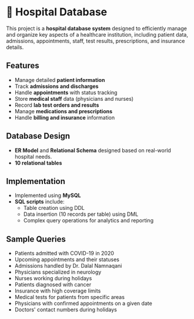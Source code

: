# 🏥 Hospital Database

This project is a **hospital database system** designed to efficiently manage and organize key aspects of a healthcare institution, including patient data, admissions, appointments, staff, test results, prescriptions, and insurance details.

## Features

- Manage detailed **patient information**
- Track **admissions and discharges**
- Handle **appointments** with status tracking
- Store **medical staff** data (physicians and nurses)
- Record **lab test orders and results**
- Manage **medications and prescriptions**
- Handle **billing and insurance** information

## Database Design

- **ER Model** and **Relational Schema** designed based on real-world hospital needs.
- **10 relational tables** 

## Implementation

- Implemented using **MySQL**
- **SQL scripts** include:
  - Table creation using DDL
  - Data insertion (10 records per table) using DML
  - Complex query operations for analytics and reporting

## Sample Queries

- Patients admitted with COVID-19 in 2020
- Upcoming appointments and their statuses
- Admissions handled by Dr. Dalal Namnaqani
- Physicians specialized in neurology
- Nurses working during holidays
- Patients diagnosed with cancer
- Insurance with high coverage limits
- Medical tests for patients from specific areas
- Physicians with confirmed appointments on a given date
- Doctors' contact numbers during holidays
